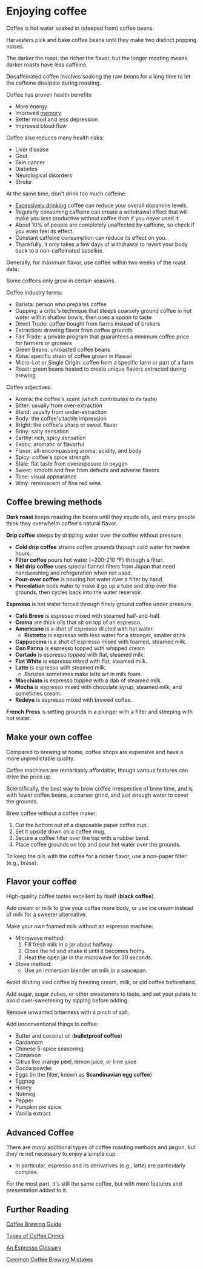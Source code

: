 
# Enjoying coffee

Coffee is hot water soaked in (steeped from) coffee beans.

Harvesters pick and bake coffee beans until they make two distinct popping noises.

The darker the roast, the richer the flavor, but the longer roasting means darker roasts have less caffeine.

Decaffeinated coffee involves soaking the raw beans for a long time to let the caffeine dissipate during roasting.

Coffee has proven health benefits:

- More energy
- Improved [memory](mind-memory.md)
- Better mood and less depression
- Improved blood flow

Coffee also reduces many health risks:

- Liver disease
- Gout
- Skin cancer
- Diabetes
- Neurological disorders
- Stroke

At the same time, don't drink too much caffeine:

- [Excessively drinking](addiction-substances.md) coffee can reduce your overall dopamine levels.
- Regularly consuming caffeine can create a withdrawal effect that will make you *less* productive without coffee than if you never used it.
- About 10% of people are completely unaffected by caffeine, so check if you even feel its effect.
- Constant caffeine consumption can reduce its effect on you.
- Thankfully, it only takes a few days of withdrawal to revert your body back to a non-caffeinated baseline.

Generally, for maximum flavor, use coffee within two weeks of the roast date.

Some coffees only grow in certain seasons.

Coffee industry terms:

- Barista: person who prepares coffee
- Cupping: a critic's technique that steeps coarsely ground coffee in hot water within shallow bowls, then uses a spoon to taste
- Direct Trade: coffee bought from farms instead of brokers
- Extraction: drawing flavor from coffee grounds
- Fair Trade: a private program that guarantees a minimum coffee price for farmers or growers
- Green Beans: unroasted coffee beans
- Kona: specific strain of coffee grown in Hawaii
- Micro-Lot or Single Origin: coffee from a specific farm or part of a farm
- Roast: green beans heated to create unique flavors extracted during brewing

Coffee adjectives:

- Aroma: the coffee's scent (which contributes to its taste)
- Bitter: usually from over-extraction
- Bland: usually from under-extraction
- Body: the coffee's tactile impression
- Bright: the coffee's sharp or sweet flavor
- Briny: salty sensation
- Earthy: rich, spicy sensation
- Exotic: aromatic or flavorful
- Flavor: all-encompassing aroma, acidity, and body
- Spicy: coffee's spice strength
- Stale: flat taste from overexposure to oxygen
- Sweet: smooth and free from defects and adverse flavors
- Tone: visual appearance
- Winy: reminiscent of fine red wine

## Coffee brewing methods

**Dark roast** keeps roasting the beans until they exude oils, and many people think they overwhelm coffee's natural flavor.

**Drip coffee** steeps by dripping water over the coffee without pressure.

- **Cold drip coffee** strains coffee grounds through cold water for twelve hours.
- **Filter coffee** pours hot water (~200-210 °F) through a filter.
- **Nel drip coffee** uses special flannel filters from Japan that need handwashing and refrigeration when not used.
- **Pour-over coffee** is pouring hot water over a filter by hand.
- **Percolation** boils water to make it go up a tube and drip over the grounds, then cycles back into the water reservoir.

**Espresso** is hot water forced through finely ground coffee under pressure.

- **Café Breve** is espresso mixed with steamed half-and-half.
- **Crema** are thick oils that sit on top of an espresso.
- **Americano** is a shot of espresso diluted with hot water.
  - **Ristretto** is espresso with less water for a stronger, smaller drink
- **Cappuccino** is a shot of espresso mixed with foamed, steamed milk.
- **Con Panna** is espresso topped with whipped cream
- **Cortado** is espresso *topped* with flat, steamed milk.
- **Flat White** is espresso *mixed* with flat, steamed milk.
- **Latte** is espresso with steamed milk.
  - Baristas sometimes make latte art in milk foam.
- **Macchiato** is espresso topped with a dab of steamed milk.
- **Mocha** is espresso mixed with chocolate syrup, steamed milk, and sometimes cream.
- **Redeye** is espresso mixed with brewed coffee.

**French Press** is setting grounds in a plunger with a filter and steeping with hot water.

## Make your own coffee

Compared to brewing at home, coffee shops are expensive and have a more unpredictable quality.

Coffee machines are remarkably affordable, though various features can drive the price up.

Scientifically, the best way to brew coffee irrespective of brew time, and is with fewer coffee beans, a coarser grind, and just enough water to cover the grounds.

Brew coffee without a coffee maker:

1. Cut the bottom out of a disposable paper coffee cup.
2. Set it upside down on a coffee mug.
3. Secure a coffee filter over the top with a rubber band.
4. Place coffee grounds on top and pour hot water over the grounds.

To keep the oils with the coffee for a richer flavor, use a non-paper filter (e.g., brass).

## Flavor your coffee

High-quality coffee tastes excellent by itself (**black coffee**).

Add cream or milk to give your coffee more body, or use ice cream instead of milk for a sweeter alternative.

Make your own foamed milk without an espresso machine:

- Microwave method:
  1. Fill fresh milk in a jar about halfway.
  2. Close the lid and shake it until it becomes frothy.
  3. Heat the open jar in the microwave for 30 seconds.
- Stove method:
  - Use an immersion blender on milk in a saucepan.

Avoid diluting iced coffee by freezing cream, milk, or old coffee beforehand.

Add sugar, sugar cubes, or other sweeteners to taste, and set your palate to avoid over-sweetening by sipping before adding.

Remove unwanted bitterness with a pinch of salt.

Add unconventional things to coffee:

- Butter and coconut oil (**bulletproof coffee**)
- Cardamom
- Chinese 5-spice seasoning
- Cinnamon
- Citrus like orange peel, lemon juice, or lime juice
- Cocoa powder
- Eggs (in the filter, known as **Scandinavian egg coffee**)
- Eggnog
- Honey
- Nutmeg
- Pepper
- Pumpkin pie spice
- Vanilla extract

## Advanced Coffee

There are *many* additional types of coffee roasting methods and jargon, but they're not necessary to enjoy a simple cup.

- In particular, espresso and its derivatives (e.g., latte) are particularly complex.

For the most part, it's still the same coffee, but with more features and presentation added to it.

## Further Reading

[Coffee Brewing Guide](https://ineedcoffee.com/coffee-brewing-guide/)

[Types of Coffee Drinks](https://coffeehow.co/coffee-drink-types/)

[An Espresso Glossary](https://coffeegeek.com/opinions/state-of-coffee/an-espresso-glossary/)

[Common Coffee Brewing Mistakes](https://fullcoffeeroast.com/coffee-brewing-mistakes/)
